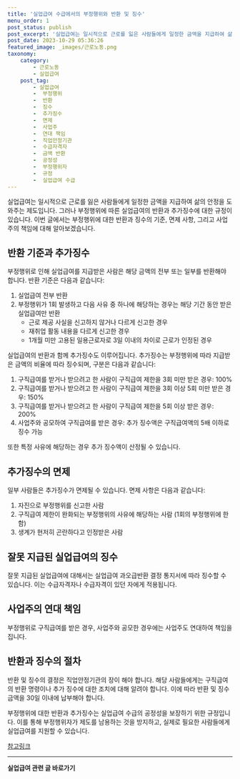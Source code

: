 ```yaml
---
title: '실업급여 수급에서의 부정행위와 반환 및 징수'
menu_order: 1
post_status: publish
post_excerpt: '실업급여는 일시적으로 근로를 잃은 사람들에게 일정한 금액을 지급하여 삶의 안정을 도와주는 제도입니다. 그러나 부정행위에 따른 실업급여의 반환과 추가징수에 대한 규정이 있습니다. 이번 글에서는 부정행위에 대한 반환과 징수의 기준, 면제 사항, 그리고 사업주의 책임에 대해 알아보겠습니다.'
post_date: 2023-10-29 05:36:26
featured_image: _images/근로노동.png
taxonomy:
    category:
        - 근로노동
        - 실업급여
    post_tag:
        - 실업급여
        -  부정행위
        -  반환
        -  징수
        -  추가징수
        -  면제
        -  사업주
        -  연대 책임
        -  직업안정기관
        -  수급자격자
        -  금액 반환
        -  공정성
        -  부정행위자
        -  규정
        -  실업급여 수급
---
```




실업급여는 일시적으로 근로를 잃은 사람들에게 일정한 금액을 지급하여 삶의 안정을 도와주는 제도입니다. 그러나 부정행위에 따른 실업급여의 반환과 추가징수에 대한 규정이 있습니다. 이번 글에서는 부정행위에 대한 반환과 징수의 기준, 면제 사항, 그리고 사업주의 책임에 대해 알아보겠습니다.

## 반환 기준과 추가징수

부정행위로 인해 실업급여를 지급받은 사람은 해당 금액의 전부 또는 일부를 반환해야 합니다. 반환 기준은 다음과 같습니다:

1. 실업급여 전부 반환
2. 부정행위가 1회 발생하고 다음 사유 중 하나에 해당하는 경우는 해당 기간 동안 받은 실업급여만 반환
   - 근로 제공 사실을 신고하지 않거나 다르게 신고한 경우
   - 재취업 활동 내용을 다르게 신고한 경우
   - 1개월 미만 고용된 일용근로자로 3일 이내의 차이로 근로가 인정된 경우

실업급여의 반환과 함께 추가징수도 이루어집니다. 추가징수는 부정행위에 따라 지급받은 금액의 비율에 따라 징수되며, 구분은 다음과 같습니다:

1. 구직급여를 받거나 받으려고 한 사람이 구직급여 제한을 3회 미만 받은 경우: 100%
2. 구직급여를 받거나 받으려고 한 사람이 구직급여 제한을 3회 이상 5회 미만 받은 경우: 150%
3. 구직급여를 받거나 받으려고 한 사람이 구직급여 제한을 5회 이상 받은 경우: 200%
4. 사업주와 공모하여 구직급여를 받은 경우: 추가 징수액은 구직급여액의 5배 이하로 징수 가능

또한 특정 사유에 해당하는 경우 추가 징수액이 산정될 수 있습니다.

## 추가징수의 면제

일부 사람들은 추가징수가 면제될 수 있습니다. 면제 사항은 다음과 같습니다:

1. 자진으로 부정행위를 신고한 사람
2. 구직급여 제한이 완화되는 부정행위의 사유에 해당하는 사람 (1회의 부정행위에 한함)
3. 생계가 현저히 곤란하다고 인정받은 사람

## 잘못 지급된 실업급여의 징수

잘못 지급된 실업급여에 대해서는 실업급여 과오급반환 결정 통지서에 따라 징수할 수 있습니다. 이는 수급자격자나 수급자격이 있던 자에게 적용됩니다.

## 사업주의 연대 책임

부정행위로 구직급여를 받은 경우, 사업주와 공모한 경우에는 사업주도 연대하여 책임을 집니다.

## 반환과 징수의 절차

반환 및 징수의 결정은 직업안정기관의 장이 해야 합니다. 해당 사람들에게는 구직급여의 반환 명령이나 추가 징수에 대한 조치에 대해 알려야 합니다. 이에 따라 반환 및 징수 금액을 30일 이내에 납부해야 합니다.

부정행위에 대한 반환과 추가징수는 실업급여 수급의 공정성을 보장하기 위한 규정입니다. 이를 통해 부정행위자가 제도를 남용하는 것을 방지하고, 실제로 필요한 사람들에게 실업급여를 지원할 수 있습니다.

[참고링크](https://www.examplelink.com)
<!-- wp:separator -->
<hr class="wp-block-separator has-alpha-channel-opacity"/>
<!-- /wp:separator -->

<!-- wp:group {"backgroundColor":"base","layout":{"type":"constrained"}} -->
<div class="wp-block-group has-base-background-color has-background"><!-- wp:paragraph {"align":"center","fontSize":"medium"} -->
<p class="has-text-align-center has-large-font-size"><strong>실업급여 관련 글 바로가기</strong></p>
<!-- /wp:paragraph -->


<!-- wp:latest-posts
{"categories":[{"id":10977,"count":19,"description":"","link":"https://uknowlaw.com/category/%ec%8b%a4%ec%97%85%ea%b8%89%ec%97%ac/","name":"실업급여","slug":"실업급여","taxonomy":"category","parent":0,"meta":[],"_links":{"self":[{"href":"https://uknowlaw.com/wp-json/wp/v2/categories/10977"}],"collection":[{"href":"https://uknowlaw.com/wp-json/wp/v2/categories"}],"about":[{"href":"https://uknowlaw.com/wp-json/wp/v2/taxonomies/category"}],"wp:post_type":[{"href":"https://uknowlaw.com/wp-json/wp/v2/posts?categories=10977"}],"curies":[{"name":"wp","href":"https://api.w.org/{rel}","templated":true}]}}],"postsToShow":100,"excerptLength":28,"postLayout":"grid","columns":2,"featuredImageAlign":"left","featuredImageSizeSlug":"large","fontSize":18px} /--></div>
<!-- /wp:group -->